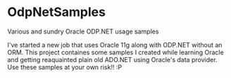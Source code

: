 # OdpNetSamples
Various and sundry Oracle ODP.NET usage samples

I've started a new job that uses Oracle 11g along with ODP.NET without an ORM. This project containes some samples I created while learning Oracle and getting reaquainted plain old ADO.NET using Oracle's data provider. Use these samples at your own risk!! :P
